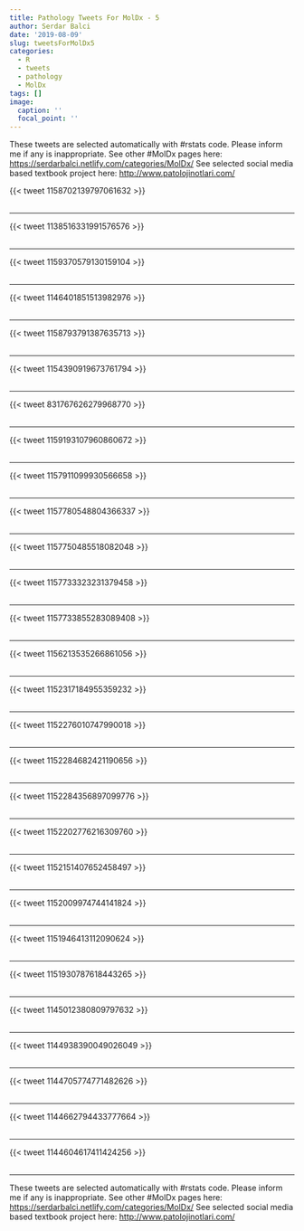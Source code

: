 ```yaml
---
title: Pathology Tweets For MolDx - 5
author: Serdar Balci
date: '2019-08-09'
slug: tweetsForMolDx5
categories:
  - R
  - tweets
  - pathology
  - MolDx
tags: []
image:
  caption: ''
  focal_point: ''
---
```



These tweets are selected automatically with #rstats code. Please inform me if any is inappropriate.
See other #MolDx pages here: https://serdarbalci.netlify.com/categories/MolDx/ 
See selected social media based textbook project here: http://www.patolojinotlari.com/

{{< tweet 1158702139797061632 >}}
<br>
<br>
<hr>
{{< tweet 1138516331991576576 >}}
<br>
<br>
<hr>
{{< tweet 1159370579130159104 >}}
<br>
<br>
<hr>
{{< tweet 1146401851513982976 >}}
<br>
<br>
<hr>
{{< tweet 1158793791387635713 >}}
<br>
<br>
<hr>
{{< tweet 1154390919673761794 >}}
<br>
<br>
<hr>
{{< tweet 831767626279968770 >}}
<br>
<br>
<hr>
{{< tweet 1159193107960860672 >}}
<br>
<br>
<hr>
{{< tweet 1157911099930566658 >}}
<br>
<br>
<hr>
{{< tweet 1157780548804366337 >}}
<br>
<br>
<hr>
{{< tweet 1157750485518082048 >}}
<br>
<br>
<hr>
{{< tweet 1157733323231379458 >}}
<br>
<br>
<hr>
{{< tweet 1157733855283089408 >}}
<br>
<br>
<hr>
{{< tweet 1156213535266861056 >}}
<br>
<br>
<hr>
{{< tweet 1152317184955359232 >}}
<br>
<br>
<hr>
{{< tweet 1152276010747990018 >}}
<br>
<br>
<hr>
{{< tweet 1152284682421190656 >}}
<br>
<br>
<hr>
{{< tweet 1152284356897099776 >}}
<br>
<br>
<hr>
{{< tweet 1152202776216309760 >}}
<br>
<br>
<hr>
{{< tweet 1152151407652458497 >}}
<br>
<br>
<hr>
{{< tweet 1152009974744141824 >}}
<br>
<br>
<hr>
{{< tweet 1151946413112090624 >}}
<br>
<br>
<hr>
{{< tweet 1151930787618443265 >}}
<br>
<br>
<hr>
{{< tweet 1145012380809797632 >}}
<br>
<br>
<hr>
{{< tweet 1144938390049026049 >}}
<br>
<br>
<hr>
{{< tweet 1144705774771482626 >}}
<br>
<br>
<hr>
{{< tweet 1144662794433777664 >}}
<br>
<br>
<hr>
{{< tweet 1144604617411424256 >}}
<br>
<br>
<hr>


These tweets are selected automatically with #rstats code. Please inform me if any is inappropriate.
See other #MolDx pages here: https://serdarbalci.netlify.com/categories/MolDx/ 
See selected social media based textbook project here: http://www.patolojinotlari.com/
